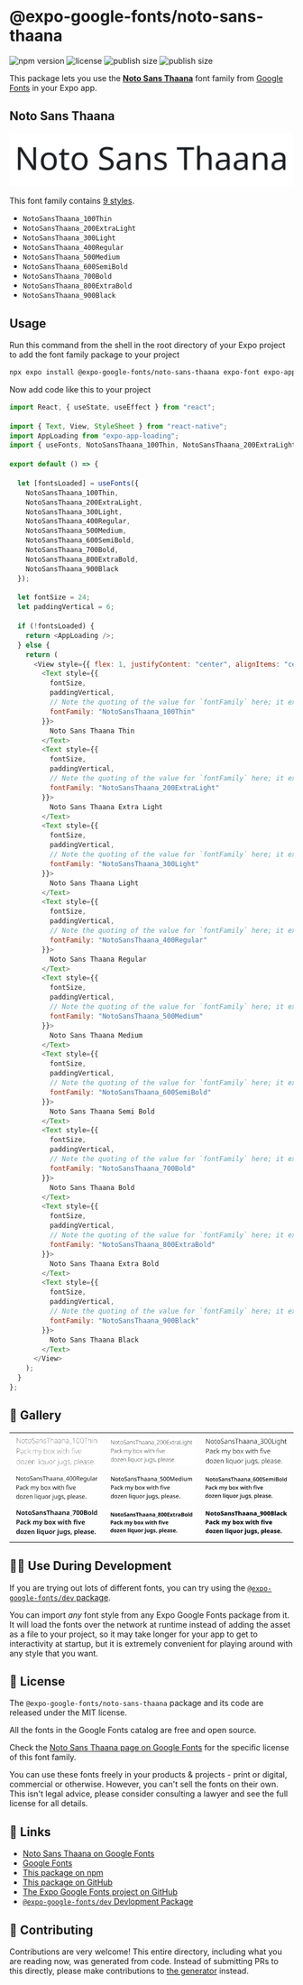# @expo-google-fonts/noto-sans-thaana

![npm version](https://flat.badgen.net/npm/v/@expo-google-fonts/noto-sans-thaana)
![license](https://flat.badgen.net/github/license/expo/google-fonts)
![publish size](https://flat.badgen.net/packagephobia/install/@expo-google-fonts/noto-sans-thaana)
![publish size](https://flat.badgen.net/packagephobia/publish/@expo-google-fonts/noto-sans-thaana)

This package lets you use the [**Noto Sans Thaana**](https://fonts.google.com/specimen/Noto+Sans+Thaana) font family from [Google Fonts](https://fonts.google.com/) in your Expo app.

## Noto Sans Thaana

![Noto Sans Thaana](./font-family.png)

This font family contains [9 styles](#-gallery).

- `NotoSansThaana_100Thin`
- `NotoSansThaana_200ExtraLight`
- `NotoSansThaana_300Light`
- `NotoSansThaana_400Regular`
- `NotoSansThaana_500Medium`
- `NotoSansThaana_600SemiBold`
- `NotoSansThaana_700Bold`
- `NotoSansThaana_800ExtraBold`
- `NotoSansThaana_900Black`

## Usage

Run this command from the shell in the root directory of your Expo project to add the font family package to your project

```sh
npx expo install @expo-google-fonts/noto-sans-thaana expo-font expo-app-loading
```

Now add code like this to your project

```js
import React, { useState, useEffect } from "react";

import { Text, View, StyleSheet } from "react-native";
import AppLoading from "expo-app-loading";
import { useFonts, NotoSansThaana_100Thin, NotoSansThaana_200ExtraLight, NotoSansThaana_300Light, NotoSansThaana_400Regular, NotoSansThaana_500Medium, NotoSansThaana_600SemiBold, NotoSansThaana_700Bold, NotoSansThaana_800ExtraBold, NotoSansThaana_900Black } from '@expo-google-fonts/noto-sans-thaana';

export default () => {

  let [fontsLoaded] = useFonts({
    NotoSansThaana_100Thin, 
    NotoSansThaana_200ExtraLight, 
    NotoSansThaana_300Light, 
    NotoSansThaana_400Regular, 
    NotoSansThaana_500Medium, 
    NotoSansThaana_600SemiBold, 
    NotoSansThaana_700Bold, 
    NotoSansThaana_800ExtraBold, 
    NotoSansThaana_900Black
  });

  let fontSize = 24;
  let paddingVertical = 6;

  if (!fontsLoaded) {
    return <AppLoading />;
  } else {
    return (
      <View style={{ flex: 1, justifyContent: "center", alignItems: "center" }}>
        <Text style={{
          fontSize,
          paddingVertical,
          // Note the quoting of the value for `fontFamily` here; it expects a string!
          fontFamily: "NotoSansThaana_100Thin"
        }}>
          Noto Sans Thaana Thin
        </Text>
        <Text style={{
          fontSize,
          paddingVertical,
          // Note the quoting of the value for `fontFamily` here; it expects a string!
          fontFamily: "NotoSansThaana_200ExtraLight"
        }}>
          Noto Sans Thaana Extra Light
        </Text>
        <Text style={{
          fontSize,
          paddingVertical,
          // Note the quoting of the value for `fontFamily` here; it expects a string!
          fontFamily: "NotoSansThaana_300Light"
        }}>
          Noto Sans Thaana Light
        </Text>
        <Text style={{
          fontSize,
          paddingVertical,
          // Note the quoting of the value for `fontFamily` here; it expects a string!
          fontFamily: "NotoSansThaana_400Regular"
        }}>
          Noto Sans Thaana Regular
        </Text>
        <Text style={{
          fontSize,
          paddingVertical,
          // Note the quoting of the value for `fontFamily` here; it expects a string!
          fontFamily: "NotoSansThaana_500Medium"
        }}>
          Noto Sans Thaana Medium
        </Text>
        <Text style={{
          fontSize,
          paddingVertical,
          // Note the quoting of the value for `fontFamily` here; it expects a string!
          fontFamily: "NotoSansThaana_600SemiBold"
        }}>
          Noto Sans Thaana Semi Bold
        </Text>
        <Text style={{
          fontSize,
          paddingVertical,
          // Note the quoting of the value for `fontFamily` here; it expects a string!
          fontFamily: "NotoSansThaana_700Bold"
        }}>
          Noto Sans Thaana Bold
        </Text>
        <Text style={{
          fontSize,
          paddingVertical,
          // Note the quoting of the value for `fontFamily` here; it expects a string!
          fontFamily: "NotoSansThaana_800ExtraBold"
        }}>
          Noto Sans Thaana Extra Bold
        </Text>
        <Text style={{
          fontSize,
          paddingVertical,
          // Note the quoting of the value for `fontFamily` here; it expects a string!
          fontFamily: "NotoSansThaana_900Black"
        }}>
          Noto Sans Thaana Black
        </Text>
      </View>
    );
  }
};
```

## 🔡 Gallery


||||
|-|-|-|
|![NotoSansThaana_100Thin](./NotoSansThaana_100Thin.ttf.png)|![NotoSansThaana_200ExtraLight](./NotoSansThaana_200ExtraLight.ttf.png)|![NotoSansThaana_300Light](./NotoSansThaana_300Light.ttf.png)||
|![NotoSansThaana_400Regular](./NotoSansThaana_400Regular.ttf.png)|![NotoSansThaana_500Medium](./NotoSansThaana_500Medium.ttf.png)|![NotoSansThaana_600SemiBold](./NotoSansThaana_600SemiBold.ttf.png)||
|![NotoSansThaana_700Bold](./NotoSansThaana_700Bold.ttf.png)|![NotoSansThaana_800ExtraBold](./NotoSansThaana_800ExtraBold.ttf.png)|![NotoSansThaana_900Black](./NotoSansThaana_900Black.ttf.png)||


## 👩‍💻 Use During Development

If you are trying out lots of different fonts, you can try using the [`@expo-google-fonts/dev` package](https://github.com/expo/google-fonts/tree/master/font-packages/dev#readme).

You can import _any_ font style from any Expo Google Fonts package from it. It will load the fonts over the network at runtime instead of adding the asset as a file to your project, so it may take longer for your app to get to interactivity at startup, but it is extremely convenient for playing around with any style that you want.


## 📖 License

The `@expo-google-fonts/noto-sans-thaana` package and its code are released under the MIT license.

All the fonts in the Google Fonts catalog are free and open source.

Check the [Noto Sans Thaana page on Google Fonts](https://fonts.google.com/specimen/Noto+Sans+Thaana) for the specific license of this font family.

You can use these fonts freely in your products & projects - print or digital, commercial or otherwise. However, you can't sell the fonts on their own. This isn't legal advice, please consider consulting a lawyer and see the full license for all details.

## 🔗 Links

- [Noto Sans Thaana on Google Fonts](https://fonts.google.com/specimen/Noto+Sans+Thaana)
- [Google Fonts](https://fonts.google.com/)
- [This package on npm](https://www.npmjs.com/package/@expo-google-fonts/noto-sans-thaana)
- [This package on GitHub](https://github.com/expo/google-fonts/tree/master/font-packages/noto-sans-thaana)
- [The Expo Google Fonts project on GitHub](https://github.com/expo/google-fonts)
- [`@expo-google-fonts/dev` Devlopment Package](https://github.com/expo/google-fonts/tree/master/font-packages/dev)

## 🤝 Contributing

Contributions are very welcome! This entire directory, including what you are reading now, was generated from code. Instead of submitting PRs to this directly, please make contributions to [the generator](https://github.com/expo/google-fonts/tree/master/packages/generator) instead.
